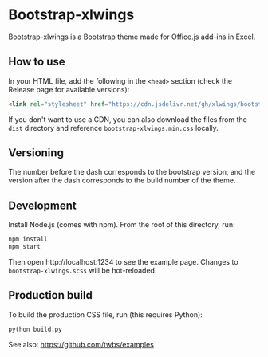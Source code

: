 # Bootstrap-xlwings

Bootstrap-xlwings is a Bootstrap theme made for Office.js add-ins in Excel.

## How to use

In your HTML file, add the following in the `<head>` section (check the Release page for available versions):

```html
<link rel="stylesheet" href="https://cdn.jsdelivr.net/gh/xlwings/bootstrap-excel@5.2.3-1/dist/bootstrap-xlwings.min.css">
```

If you don't want to use a CDN, you can also download the files from the ``dist`` directory and reference `bootstrap-xlwings.min.css` locally.

## Versioning

The number before the dash corresponds to the bootstrap version, and the version after the dash corresponds to the build number of the theme.

## Development

Install Node.js (comes with npm).
From the root of this directory, run:

```sh
npm install
npm start
```

Then open http://localhost:1234 to see the example page. Changes to `bootstrap-xlwings.scss` will be hot-reloaded.

## Production build

To build the production CSS file, run (this requires Python):

```sh
python build.py
```

See also: https://github.com/twbs/examples

